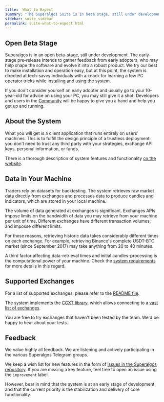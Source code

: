 ```yaml
---
title:  What to Expect
summary: "The Superalgos Suite is in beta stage, still under development. Check the website for details on features and functionality."
sidebar: suite_sidebar
permalink: suite-what-to-expect.html
---
```


## Open Beta Stage

Superalgos is in an open beta-stage, still under development. The early-stage pre-release intends to gather feedback from early adopters, who may help shape the software and evolve it into a robust product. We try our best to make installation and operation easy, but at this point, the system is directed at tech-savvy individuals with a knack for learning a few PC operator tricks while installing and using the system.

If you don't consider yourself an early adopter and usually go to your 10-year-old for advice on using your PC, you may still give it a shot. Developers and users in the <a href="https://t.me/superalgoscommunity" rel="nofollow" rel="noopener" target="_blank">Community</a> will be happy to give you a hand and help you get up and running.

## About the System

What you will get is a client application that runs entirely on users' machines. This is to fulfill the design principle of a trustless deployment: you don't need to trust any third party with your strategies, exchange API keys, personal information, or funds.

There is a thorough description of system features and functionality [on the website](https://superalgos.org/).

## Data in Your Machine

Traders rely on datasets for backtesting. The system retrieves raw market data directly from exchanges and processes data to produce candles and indicators, which are stored in your local machine.

The volume of data generated at exchanges is significant. Exchanges APIs impose limits on the bandwidth of data you may retrieve from your machine per unit of time. Different exchanges have different transaction volumes, and imposse different limits.

For those reasons, retrieving historic data takes considerably different times on each exchange. For example, retrieving Binance's complete USDT-BTC market (since September 2017) may take anything from 20 to 40 minutes.

A third factor affecting data-retrieval times and initial candles-processing is the computational power of your machine. Check the [system requirements](suite-system-requirements.html) for more details in this regard.

## Supported Exchanges

For a list of supported exchanges, please refer to the <a href="https://github.com/Superalgos/Superalgos/blob/master/README.md" rel="nofollow" rel="noopener" target="_blank">README file</a>. 

The system implements the <a href="https://github.com/ccxt/ccxt/" rel="nofollow" rel="noopener" target="_blank">CCXT library</a>, which allows connecting to a <a href="https://github.com/ccxt/ccxt/wiki/Exchange-Markets" rel="nofollow" rel="noopener" target="_blank">vast list of exchanges</a>. 

You are free to try exchanges that haven't been tested by the team. We'd be happy to hear about your tests.

## Feedback

We value highly all feedback. We are listening and actively participating in the various Superalgos Telegram groups.

We keep a wish list for new features in the form of <a href="https://github.com/Superalgos/Platform/issues" rel="nofollow" rel="noopener" target="_blank">issues in the Superalgos repository</a>. If you are missing a key feature, feel free to open an issue using the ```improvement``` label.

However, bear in mind that the system is at an early stage of development and that the current priority is the stabilization and delivery of core functionality.

